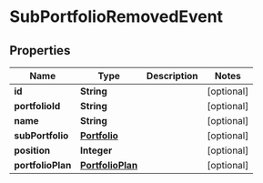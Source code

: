 
# SubPortfolioRemovedEvent

## Properties
Name | Type | Description | Notes
------------ | ------------- | ------------- | -------------
**id** | **String** |  |  [optional]
**portfolioId** | **String** |  |  [optional]
**name** | **String** |  |  [optional]
**subPortfolio** | [**Portfolio**](Portfolio.md) |  |  [optional]
**position** | **Integer** |  |  [optional]
**portfolioPlan** | [**PortfolioPlan**](PortfolioPlan.md) |  |  [optional]




